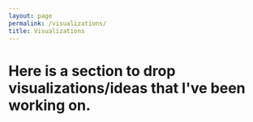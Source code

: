 ```yaml
---
layout: page
permalink: /visualizations/
title: Visualizations
---
```




# Here is a section to drop visualizations/ideas that I've been working on. 
